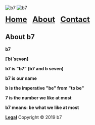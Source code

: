 <img alt="b7" src="favicon.ico"> <img alt="b7" src="favicon.ico"> <p><strong><font size="5"><a href="https://b7.github.io">Home</a> &nbsp; <a href="https://b7.github.io/about">About</a> &nbsp; <a href="https://b7.github.io/contact">Contact</a></font></strong></p>

## About b7
**b7**

**[ˈbi ˈsɛvən]**

**b7 is "b7" (b7 and b seven)**

**b7 is our name**

**b is the imperative "be" from "to be"**

**7 is the number we like at most**

**b7 means: be what we like at most**

<strong><a href="https://b7.github.io/legal">Legal</a></strong> Copyright © 2019 b7

